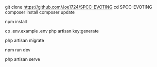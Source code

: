 git clone https://github.com/Joe1724/SPCC-EVOTING
cd SPCC-EVOTING
composer install
composer update

npm install

cp .env.example .env
php artisan key:generate

php artisan migrate

npm run dev

php artisan serve
